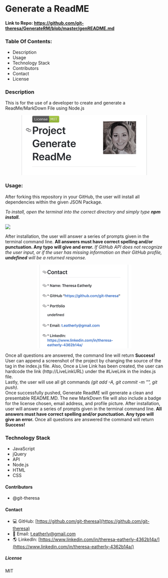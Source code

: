 
# **Generate a ReadME**

#### Link to Repo: https://github.com/git-theresa/GenerateRM/blob/master/genREADME.md

### Table Of Contents:
*   Description
*   Usage
*   Technology Stack
*   Contributors
*   Contact
*   License

### **Description**
This is for the use of a developer to create and generate a ReadMe/MarkDown File using Node.js

<img src = assets/mobile2.jpg width="400" style="display: block; margin: 0 auto"/>

 
### **Usage:** 
After forking this repository in your GitHub, the user will install all dependencies within the given JSON Package.

_To install, open the terminal into the correct directory and simply type **npm install.**_

<img src = assets/demo.gif width="300" style="display: block; margin 0 auto"/>

After installation, the user will answer a series of prompts given in the terminal command line. 
**All answers must have correct spelling and/or punctuation. Any typo will give and error.** 
_If GitHub API does not recognize the user input, or if the user has missing information on their GitHub profile, **undefined**  will be a returned response._ 

<img src = assets/mobile3.jpg  width="300" style="display: block; margin: 0 auto"/>

Once all questions are answered, the command line will return **Success!**  
User can append a screenshot of the project by changing the source of the <img> tag in the index.js file. 
Also, Once a Live Link has been created, the user can hardcode the link (http://LiveLinkURL) under the #LiveLink in the index.js file.  
Lastly, the user will use all git commands _(git add -A, git commit -m "", git push)._  
Once successfully pushed, Generate ReadME will generate a clean and presentable README.MD. 
The new MarkDown file will also include a badge for the license chosen, email address, and profile picture.
After installation, user will answer a series of prompts given in the terminal command line. 
**All answers must have correct spelling and/or punctuation. Any typo will give an error.** 
Once all questions are answered  the command will return **Success!** 



### **Technology Stack**
*   JavaScript
*   jQuery
*   API
*   Node.js
*   HTML
*   CSS


#### **Contributors** 
* @git-theresa

#### **Contact**
* :computer:  GitHub: [https://github.com/git-theresa](https://github.com/git-theresa) 
* :e-mail:  Email: [t.eatherly@gmail.com](t.eatherly@gmail.com)
* :earth_americas:  LinkedIn: [https://www.linkedin.com/in/theresa-eatherly-4362b14a/](https://www.linkedin.com/in/theresa-eatherly-4362b14a/)

##### **License** 
MIT




